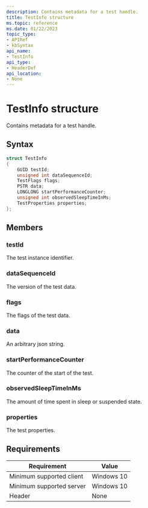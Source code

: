```yaml
---
description: Contains metadata for a test handle.
title: TestInfo structure
ms.topic: reference
ms.date: 01/22/2023
topic_type: 
- APIRef
- kbSyntax
api_name: 
- TestInfo
api_type: 
- HeaderDef
api_location: 
- None
---
```


# TestInfo structure

Contains metadata for a test handle.

## Syntax


```C++
struct TestInfo
{
    GUID testId;
    unsigned int dataSequenceId;
    TestFlags flags;
    PSTR data;
    LONGLONG startPerformanceCounter;
    unsigned int observedSleepTimeInMs;
    TestProperties properties;
};
```

## Members

### testId

The test instance identifier.

### dataSequenceId

The version of the test data.

### flags

The flags of the test data.

### data

An arbitrary json string.

### startPerformanceCounter

The counter of the start of the test.

### observedSleepTimeInMs

The amount of time spent in sleep or suspended state.

### properties

The test properties.

## Requirements

| Requirement | Value |
|-------------------------------------|-----------------------------------------|
| Minimum supported client | Windows 10                          |
| Minimum supported server | Windows 10                                |
| Header                   | None  |




 

 




